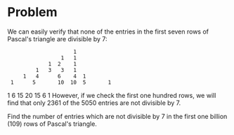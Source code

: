 # Problem

We can easily verify that none of the entries in the first seven rows of Pascal's triangle are divisible by 7:

 	 	 	 	 	 	 1
 	 	 	 	 	 1	 1
 	 	 	 	 1  2	 1
 	 	 	 1	 3	 3	 1
 	 	 1	 4		6	 4  1
 	 1		5		10	10  5		1
 1 	6  15  20 15 	6	 1
However, if we check the first one hundred rows, we will find that only 2361 of the 5050 entries are not divisible by 7.

Find the number of entries which are not divisible by 7 in the first one billion (109) rows of Pascal's triangle.
